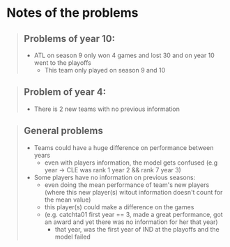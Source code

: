 # Notes of the problems

> ## Problems of year 10:
> - ATL on season 9 only won 4 games and lost 30 and on year 10 went to the playoffs
>   - This team only played on season 9 and 10
 
> ## Problem of year 4:
> - There is 2 new teams with no previous information

> ## General problems
> - Teams could have a huge difference on performance between years
>   - even with players information, the model gets confused (e.g year -> CLE was rank 1 year 2 && rank 7 year 3)
> - Some players have no information on previous seasons:
>   - even doing the mean performance of team's new players (where this new player(s) witout information doesn't count for the mean value)
>   - this player(s) could make a difference on the games 
>   - (e.g. catchta01 first year == 3, made a great performance, got an award and yet there was no information for her that year)
>       - that year, was the first year of IND at the playoffs and the model failed
